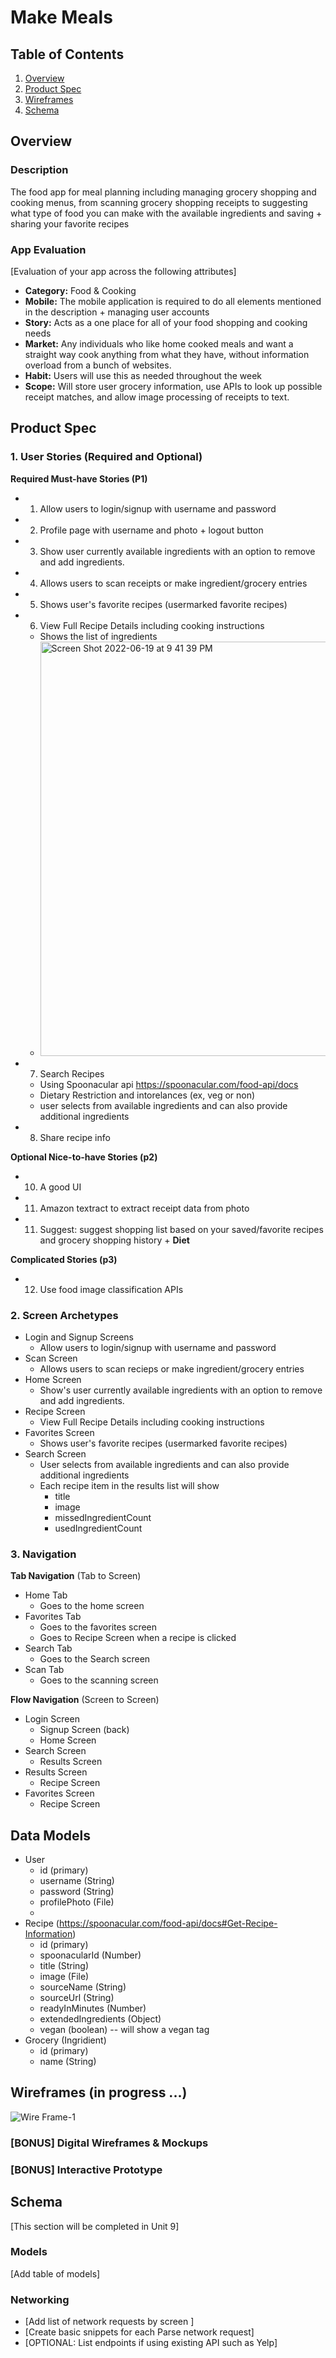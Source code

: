 # Make Meals

## Table of Contents
1. [Overview](#Overview)
1. [Product Spec](#Product-Spec)
1. [Wireframes](#Wireframes)
2. [Schema](#Schema)

## Overview
### Description
The food app for meal planning  including managing grocery shopping and cooking menus, from scanning grocery shopping receipts to suggesting what type of food you can make with the available ingredients and saving + sharing your favorite recipes 

### App Evaluation
[Evaluation of your app across the following attributes]
- **Category:** Food & Cooking
- **Mobile:** The mobile application is required to do all elements mentioned in the description + managing user accounts
- **Story:** Acts as a one place for all of your food shopping and cooking needs 
- **Market:** Any individuals who like home cooked meals and want a straight way cook anything from what they have, without information overload from a bunch of websites. 
- **Habit:** Users will use this as needed throughout the week
- **Scope:** Will store user grocery information, use APIs to look up possible receipt matches, and allow image processing of receipts to text.

## Product Spec

### 1. User Stories (Required and Optional)

**Required Must-have Stories (P1)**
* 1. Allow users to login/signup with username and password
* 2. Profile page with username and photo + logout button
* 3. Show user currently available ingredients with an option to remove and add ingredients.
* 4. Allows users to scan receipts or make ingredient/grocery entries
* 5. Shows user's favorite recipes (usermarked favorite recipes)
* 6. View Full Recipe Details including cooking instructions
   - Shows the list of ingredients
   - <img width="663" alt="Screen Shot 2022-06-19 at 9 41 39 PM" src="https://user-images.githubusercontent.com/63796975/174526690-8f7d060d-8edc-43c0-9561-789aa8b5d281.png">
* 7. Search Recipes 
    * Using Spoonacular api https://spoonacular.com/food-api/docs
    * Dietary Restriction and intorelances (ex, veg or non)
    * user selects from available ingredients and can also provide additional ingredients
* 8. Share recipe info

**Optional Nice-to-have Stories (p2)**
* 10. A good UI
* 11. Amazon textract to extract receipt data from photo
* 11. Suggest: suggest shopping list based on your saved/favorite recipes and grocery shopping history + **Diet**

**Complicated Stories (p3)**

* 12. Use food image classification APIs

### 2. Screen Archetypes

* Login and Signup Screens
    * Allow users to login/signup with username and password
* Scan Screen
    * Allows users to scan recieps  or make ingredient/grocery entries
* Home Screen
    * Show's user currently available ingredients with an option to remove and add ingredients.
* Recipe Screen
    * View Full Recipe Details including cooking instructions
* Favorites Screen
    * Shows user's favorite recipes (usermarked favorite recipes)
* Search Screen
    * User selects from available ingredients and can also provide additional ingredients
    * Each recipe item in the results list will show
        - title
        - image
        - missedIngredientCount
        - usedIngredientCount 


### 3. Navigation

**Tab Navigation** (Tab to Screen)

* Home Tab
    * Goes to the home screen
* Favorites Tab
    * Goes to the favorites screen
    * Goes to Recipe Screen when a recipe is clicked
* Search Tab
    * Goes to the Search screen
* Scan Tab
    * Goes to the scanning screen

**Flow Navigation** (Screen to Screen)

* Login Screen
   * Signup Screen (back)
   * Home Screen
* Search Screen
    * Results Screen
* Results Screen
    * Recipe Screen
* Favorites Screen
    * Recipe Screen

## Data Models

* User
    * id (primary)
    * username (String)
    * password (String)
    * profilePhoto (File)
    * 
* Recipe (https://spoonacular.com/food-api/docs#Get-Recipe-Information)
    * id (primary)
    * spoonacularId (Number)
    * title (String)
    * image (File)
    * sourceName (String)
    * sourceUrl (String)
    * readyInMinutes (Number)
    * extendedIngredients (Object)
    * vegan (boolean) -- will show a vegan tag
* Grocery (Ingridient)
    * id (primary)
    * name (String)


## Wireframes (in progress ...)

![Wire Frame-1](https://user-images.githubusercontent.com/63796975/174027368-690731c9-1c56-4f86-b35f-850eef1fd378.jpg)

### [BONUS] Digital Wireframes & Mockups

### [BONUS] Interactive Prototype

## Schema 
[This section will be completed in Unit 9]
### Models
[Add table of models]
### Networking
- [Add list of network requests by screen ]
- [Create basic snippets for each Parse network request]
- [OPTIONAL: List endpoints if using existing API such as Yelp]
